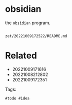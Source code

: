 # obsidian

the `obsidian` program.

```
```

` zet/20221009172522/README.md `

# Related

- 20221009171616
- 20221008212802
- 20221009172351

Tags:

    #todo #idea
